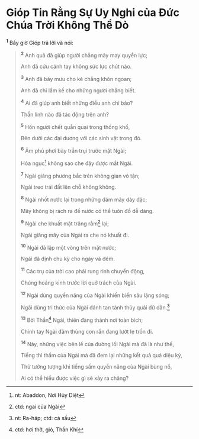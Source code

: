 # Gióp Tin Rằng Sự Uy Nghi của Ðức Chúa Trời Không Thể Dò
<sup><b>1</b></sup> Bấy giờ Gióp trả lời và nói:

> <sup><b>2</b></sup> Anh quả đã giúp người chẳng mảy may quyền lực;
> 
> Anh đã cứu cánh tay không sức lực chút nào.
> 
> <sup><b>3</b></sup> Anh đã bày mưu cho kẻ chẳng khôn ngoan;
> 
> Anh đã chỉ lắm kế cho những người chẳng biết.
> 
> <sup><b>4</b></sup> Ai đã giúp anh biết những điều anh chỉ bảo?
> 
> Thần linh nào đã tác động trên anh?
> 
> <sup><b>5</b></sup> Hồn người chết quằn quại trong thống khổ,
> 
> Bên dưới các đại dương với các sinh vật trong đó.
> 
> <sup><b>6</b></sup> Âm phủ phơi bày trần trụi trước mặt Ngài;
> 
> Hỏa ngục[^1-f74caa89-170b-41e1-8b66-467ea83c15a0] không sao che đậy được mắt Ngài.
> 
> <sup><b>7</b></sup> Ngài giăng phương bắc trên không gian vô tận;
> 
> Ngài treo trái đất lên chỗ không không.
> 
> <sup><b>8</b></sup> Ngài nhốt nước lại trong những đám mây dày đặc;
> 
> Mây không bị rách ra để nước có thể tuôn đổ dễ dàng.
> 
> <sup><b>9</b></sup> Ngài che khuất mặt trăng rằm[^2-f74caa89-170b-41e1-8b66-467ea83c15a0] lại;
> 
> Ngài giăng mây của Ngài ra che nó khuất đi.
> 
> <sup><b>10</b></sup> Ngài đã lập một vòng trên mặt nước;
> 
> Ngài đã định chu kỳ cho ngày và đêm.
> 
> <sup><b>11</b></sup> Các trụ của trời cao phải rung rinh chuyển động,
> 
> Chúng hoảng kinh trước lời quở trách của Ngài.
> 
> <sup><b>12</b></sup> Ngài dùng quyền năng của Ngài khiến biển sâu lặng sóng;
> 
> Ngài dùng tri thức của Ngài đánh tan tành thủy quái dữ dằn.[^3-f74caa89-170b-41e1-8b66-467ea83c15a0]
> 
> <sup><b>13</b></sup> Bởi Thần[^4-f74caa89-170b-41e1-8b66-467ea83c15a0] Ngài, thiên đàng thành nơi toàn bích;
> 
> Chính tay Ngài đâm thủng con rắn đang lướt lẹ trốn đi.
> 
> <sup><b>14</b></sup> Này, những việc bên lề của đường lối Ngài mà đã là như thế,
> 
> Tiếng thì thầm của Ngài mà đã đem lại những kết quả quá diệu kỳ,
> 
> Thử tưởng tượng khi tiếng sấm quyền năng của Ngài bùng nổ,
> 
> Ai có thể hiểu được việc gì sẽ xảy ra chăng?

[^1-f74caa89-170b-41e1-8b66-467ea83c15a0]: nt: Abaddon, Nơi Hủy Diệt
[^2-f74caa89-170b-41e1-8b66-467ea83c15a0]: ctd: ngai của Ngài
[^3-f74caa89-170b-41e1-8b66-467ea83c15a0]: nt: Ra-háp; ctd: cá sấu
[^4-f74caa89-170b-41e1-8b66-467ea83c15a0]: ctd: hơi thở, gió, Thần Khí